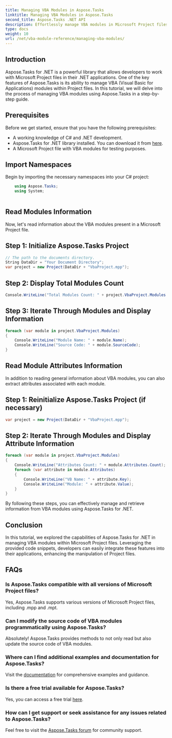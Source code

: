 ```yaml
---
title: Managing VBA Modules in Aspose.Tasks
linktitle: Managing VBA Modules in Aspose.Tasks
second_title: Aspose.Tasks .NET API
description: Effortlessly manage VBA modules in Microsoft Project files using Aspose.Tasks for .NET. Explore step-by-step guidance and enhance your development workflow.
type: docs
weight: 10
url: /net/vba-module-reference/managing-vba-modules/
---
```

## Introduction
Aspose.Tasks for .NET is a powerful library that allows developers to work with Microsoft Project files in their .NET applications. One of the key features of Aspose.Tasks is its ability to manage VBA (Visual Basic for Applications) modules within Project files. In this tutorial, we will delve into the process of managing VBA modules using Aspose.Tasks in a step-by-step guide.
## Prerequisites
Before we get started, ensure that you have the following prerequisites:
- A working knowledge of C# and .NET development.
- Aspose.Tasks for .NET library installed. You can download it from [here](https://releases.aspose.com/tasks/net/).
- A Microsoft Project file with VBA modules for testing purposes.
## Import Namespaces
Begin by importing the necessary namespaces into your C# project:
```csharp
    using Aspose.Tasks;
    using System;
    
```
## Read Modules Information
Now, let's read information about the VBA modules present in a Microsoft Project file.
## Step 1: Initialize Aspose.Tasks Project
```csharp
// The path to the documents directory.
String DataDir = "Your Document Directory";
var project = new Project(DataDir + "VbaProject.mpp");
```
## Step 2: Display Total Modules Count
```csharp
Console.WriteLine("Total Modules Count: " + project.VbaProject.Modules.Count);
```
## Step 3: Iterate Through Modules and Display Information
```csharp
foreach (var module in project.VbaProject.Modules)
{
    Console.WriteLine("Module Name: " + module.Name);
    Console.WriteLine("Source Code: " + module.SourceCode);
}
```
## Read Module Attributes Information
In addition to reading general information about VBA modules, you can also extract attributes associated with each module.
## Step 1: Reinitialize Aspose.Tasks Project (if necessary)
```csharp
var project = new Project(DataDir + "VbaProject.mpp");
```
## Step 2: Iterate Through Modules and Display Attribute Information
```csharp
foreach (var module in project.VbaProject.Modules)
{
    Console.WriteLine("Attributes Count: " + module.Attributes.Count);
    foreach (var attribute in module.Attributes)
    {
        Console.WriteLine("VB Name: " + attribute.Key);
        Console.WriteLine("Module: " + attribute.Value);
    }
}
```
By following these steps, you can effectively manage and retrieve information from VBA modules using Aspose.Tasks for .NET.
## Conclusion
In this tutorial, we explored the capabilities of Aspose.Tasks for .NET in managing VBA modules within Microsoft Project files. Leveraging the provided code snippets, developers can easily integrate these features into their applications, enhancing the manipulation of Project files.

## FAQs
### Is Aspose.Tasks compatible with all versions of Microsoft Project files?
Yes, Aspose.Tasks supports various versions of Microsoft Project files, including .mpp and .mpt.
### Can I modify the source code of VBA modules programmatically using Aspose.Tasks?
Absolutely! Aspose.Tasks provides methods to not only read but also update the source code of VBA modules.
### Where can I find additional examples and documentation for Aspose.Tasks?
Visit the [documentation](https://reference.aspose.com/tasks/net/) for comprehensive examples and guidance.
### Is there a free trial available for Aspose.Tasks?
Yes, you can access a free trial [here](https://releases.aspose.com/).
### How can I get support or seek assistance for any issues related to Aspose.Tasks?
Feel free to visit the [Aspose.Tasks forum](https://forum.aspose.com/c/tasks/15) for community support.